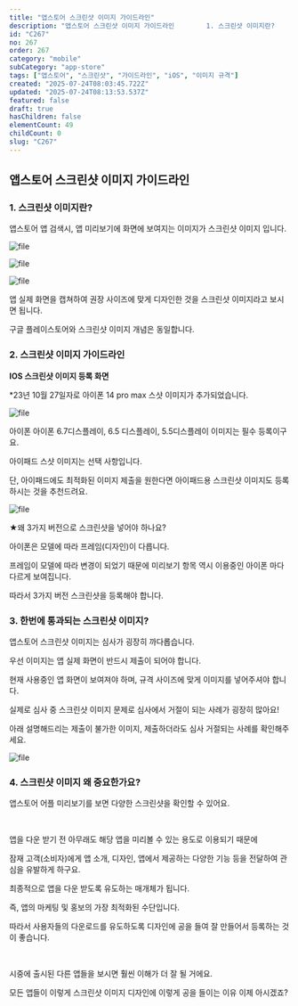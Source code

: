 ```yaml
---
title: "앱스토어 스크린샷 이미지 가이드라인"
description: "앱스토어 스크린샷 이미지 가이드라인        1. 스크린샷 이미지란?    앱스토어 앱 검색시, 앱 미리보기에 화면에 보여지는 이미지가 스크린샷 이미지 입니다.  ![file](https://image.lemoncloud.io/0df5f90e-3986-4cf1..."
id: "C267"
no: 267
order: 267
category: "mobile"
subCategory: "app-store"
tags: ["앱스토어", "스크린샷", "가이드라인", "iOS", "이미지 규격"]
created: "2025-07-24T08:03:45.722Z"
updated: "2025-07-24T08:13:53.537Z"
featured: false
draft: true
hasChildren: false
elementCount: 49
childCount: 0
slug: "C267"
---
```


## 앱스토어 스크린샷 이미지 가이드라인



### 1. 스크린샷 이미지란?



앱스토어 앱 검색시, 앱 미리보기에 화면에 보여지는 이미지가 스크린샷 이미지 입니다.

![file](/images/3f9727102d45c5f758747d53346f502b.jpg)

![file](/images/972f5ab7e2583b3df6683793b437807d.jpg)

![file](/images/b11b877fe0fe413372053ca29f956c22.jpg)

앱 실제 화면을 캡쳐하여 권장 사이즈에 맞게 디자인한 것을 스크린샷 이미지라고 보시면 됩니다.

구글 플레이스토어와 스크린샷 이미지 개념은 동일합니다.



### 2. 스크린샷 이미지 가이드라인



**IOS 스크린샷 이미지 등록 화면**

*23년 10월 27일자로 아이폰 14 pro max 스샷 이미지가 추가되었습니다.​

![file](/images/9c9c6c114884b8abe6708bd467d937a3.jpg)

아이폰 아이폰 6.7디스플레이, 6.5 디스플레이, 5.5디스플레이 이미지는 필수 등록이구요.

아이패드 스샷 이미지는 선택 사항입니다.

단, 아이패드에도 최적화된 이미지 제출을 원한다면 아이패드용 스크린샷 이미지도 등록하시는 것을 추천드려요.

![file](/images/1415191ebdf0494a14de63318cdf4ddc.jpg)



★왜 3가지 버전으로 스크린샷을 넣어야 하나요?

아이폰은 모델에 따라 프레임(디자인)이 다릅니다.

프레임이 모델에 따라 변경이 되었기 때문에 미리보기 항목 역시 이용중인 아이폰 마다 다르게 보여집니다.

따라서 3가지 버전 스크린샷을 등록해야 합니다.



### 3. 한번에 통과되는 스크린샷 이미지?



앱스토어 스크린샷 이미지는 심사가 굉장히 까다롭습니다.

우선 이미지는 앱 실제 화면이 반드시 제출이 되어야 합니다.

현재 사용중인 앱 화면이 보여져야 하며, 규격 사이즈에 맞게 이미지를 넣어주셔야 합니다.

실제로 심사 중 스크린샷 이미지 문제로 심사에서 거절이 되는 사례가 굉장히 많아요!

아래 설명해드리는 제출이 불가한 이미지, 제출하더라도 심사 거절되는 사례를 확인해주세요.

![file](/images/cdbd965888440b636f4ec5b7e414149d.jpg)



### 4. 스크린샷 이미지 왜 중요한가요?



앱스토어 어플 미리보기를 보면 다양한 스크린샷을 확인할 수 있어요.

​

앱을 다운 받기 전 아무래도 해당 앱을 미리볼 수 있는 용도로 이용되기 때문에

잠재 고객(소비자)에게 앱 소개, 디자인, 앱에서 제공하는 다양한 기능 등을 전달하여 관심을 유발하게 하구요.

최종적으로 앱을 다운 받도록 유도하는 매개체가 됩니다.

즉, 앱의 마케팅 및 홍보의 가장 최적화된 수단입니다.

따라서 사용자들의 다운로드를 유도하도록 디자인에 공을 들여 잘 만들어서 등록하는 것이 좋습니다.

​

시중에 출시된 다른 앱들을 보시면 훨씬 이해가 더 잘 될 거에요.

모든 앱들이 이렇게 스크린샷 이미지 디자인에 이렇게 공을 들이는 이유 이제 아시겠죠?
